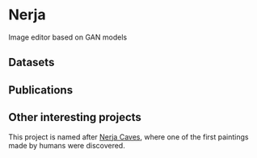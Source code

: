 # Nerja
Image editor based on GAN models

## Datasets

## Publications

## Other interesting projects


This project is named after [Nerja Caves](https://en.wikipedia.org/wiki/Caves_of_Nerja), where one of the first paintings made by humans were discovered.
